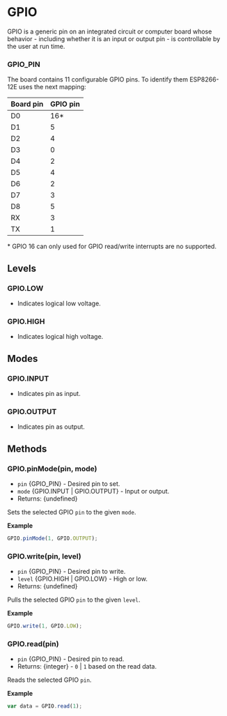 # GPIO

GPIO is a generic pin on an integrated circuit or computer board whose behavior - including whether it is an input or output pin - is controllable by the user at run time.

### GPIO_PIN
The board contains 11 configurable GPIO pins. To identify them ESP8266-12E uses the next mapping:

| Board pin | GPIO pin |
| ------ | ------ |
| D0 | 16* |
| D1 | 5 |
| D2 | 4 |
| D3 | 0 |
| D4 | 2 |
| D5 | 4 |
| D6 | 2 |
| D7 | 3 |
| D8 | 5 |
| RX | 3 |
| TX | 1 |

\* GPIO 16 can only used for GPIO read/write interrupts are no supported.

## Levels

### GPIO.LOW
  - Indicates logical low voltage.

### GPIO.HIGH
  - Indicates logical high voltage.

## Modes
### GPIO.INPUT
  - Indicates pin as input.

### GPIO.OUTPUT
  - Indicates pin as output.

## Methods
### GPIO.pinMode(pin, mode)
  - `pin` {GPIO_PIN} - Desired pin to set.
  - `mode` {GPIO.INPUT | GPIO.OUTPUT} - Input or output.
  - Returns: {undefined}

  Sets the selected GPIO `pin` to the given `mode`.

**Example**

```js
GPIO.pinMode(1, GPIO.OUTPUT);
```

### GPIO.write(pin, level)
  - `pin` {GPIO_PIN} - Desired pin to write.
  - `level` {GPIO.HIGH | GPIO.LOW} - High or low.
  - Returns: {undefined}

  Pulls the selected GPIO `pin` to the given `level`.

**Example**

```js
GPIO.write(1, GPIO.LOW);
```

### GPIO.read(pin)
  - `pin` {GPIO_PIN} - Desired pin to read.
  - Returns: {integer} - `0` | `1` based on the read data.

  Reads the selected GPIO `pin`.

**Example**

```js
var data = GPIO.read(1);
```
